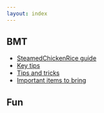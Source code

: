 ```yaml
---
layout: index
---
```


## BMT
- [SteamedChickenRice guide](https://www.reddit.com/r/singapore/comments/acp8bz/steamedchickenrice_guide_on_bmt/)
- [Key tips](https://www.reddit.com/r/singapore/comments/2x9ecv/gold_key_tips_for_those_who_are_just_about_to/)
- [Tips and tricks](https://www.reddit.com/r/NationalServiceSG/comments/eik1iy/tips_and_tricks_for_those_enlisting_to_saf/)
- [Important items to bring](https://www.reddit.com/r/singapore/comments/8a8isp/important_items_to_bring_for_bmt/)

## Fun


<script>
import Contributors from '../components/Contributors.vue'
export default {
  components: {
    Contributors,
  }
}
</script>

<Contributors />
<!-- usernames=["SteamedChickenRice", "realsingapore", "jthongling"] -->
